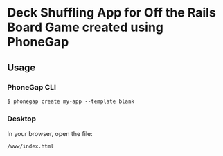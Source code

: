 # Deck Shuffling App for Off the Rails Board Game created using PhoneGap

## Usage

### PhoneGap CLI

    $ phonegap create my-app --template blank

### Desktop

In your browser, open the file:

    /www/index.html


